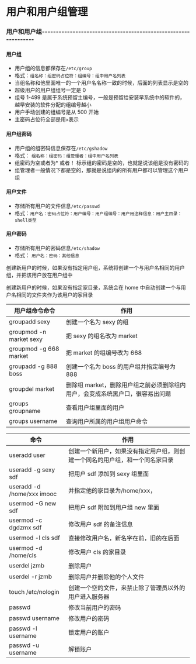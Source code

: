# 用户和用户组管理

### 用户和用户组---------------------------------------------------------------

#### 用户组

* 用户组的信息都保存在`/etc/group`
* 格式：`组名称：组密码占位符：组编号：组中用户名列表`
* 当组名称和他里面唯一的一个用户名名称一致的时候，后面的列表显示是空的
* 超级用户的用户组组号一定是 0
* 组号 1-499 是属于系统预留主编号，一般是预留给安装早系统中的软件的，越早安装的软件分配的组编号越小
* 用户手动创建的组编号是从 500 开始
* 主密码占位符全部是用`x`表示

#### 用户组密码

* 用户组的组密码信息保存在`/etc/gshadow`
* 格式： `组名称：组密码：组管理者：组中用户名列表`
* 组密码为空或者为\* 或者！ 标示组的密码是空的，也就是说该组是没有密码的
* 组管理者一般情况下都是空的，那就是说组内的所有用户都可以管理这个用户组

#### 用户文件

* 存储所有用户的文件信息`/etc/passwd`
* 格式：`用户名：密码占位符：用户编号：用户组编号：用户用注释信息：用户主目录：shell类型`

#### 用户密码

* 存储所有用户的密码信息`/etc/shadow`
* 格式： `用户名：密码：其他信息`

创建新用户的时候，如果没有指定用户组，系统将创建一个与用户名相同的用户组，并把该用户放在用户组中

创建新用户的时候，如果没有指定家目录，系统会在 home 中自动创建一个与用户名相同的文件夹作为该用户的家目录

| 用户组命令命令          | 作用                                                                          |
| ----------------------- | ----------------------------------------------------------------------------- |
| groupadd sexy           | 创建一个名为 sexy 的组                                                        |
| groupmod -n market sexy | 把 sexy 的组名改为 market                                                     |
| groupmod -g 668 market  | 把 market 的组编号改为 668                                                    |
| groupadd -g 888 boss    | 创建一个名为 boss 的用户组并指定编号为 888                                    |
| groupdel market         | 删除组 market，删除用户组之前必须删除组内用户，会变成系统黑户口，很容易出问题 |
| groups groupname        | 查看用户组里面的用户                                                          |
| groups username         | 查询用户所属的用户组用户命令                                                  |

| 命令                       | 作用                                                                         |
| -------------------------- | ---------------------------------------------------------------------------- |
| useradd user               | 创建一个新用户，如果没有指定用户组，则创建一个同名的用户组，和一个同名家目录 |
| useradd -g sexy sdf        | 把用户 sdf 添加到 sexy 组里面                                                |
| useradd -d /home/xxx imooc | 并指定他的家目录为/home/xxx，                                                |
| usermod -G new sdf         | 把用户 sdf 附加到用户组 new 里面                                             |
| usermod -c dgdzmx sdf      | 修改用户 sdf 的备注信息                                                      |
| usermod -l cls sdf         | 直接修改用户名，新名字在前，旧的在后面                                       |
| usermod -d /home/cls       | 修改用户 cls 的家目录                                                        |
| userdel jzmb               | 删除用户                                                                     |
| userdel -r jzmb            | 删除用户并删除他的个人文件                                                   |
| touch /etc/nologin         | 创建一个空的文件，来禁止除了管理员以外的用户进入服务器                       |
| passwd                     | 修改当前用户的密码                                                           |
| passwd username            | 修改用户的密码                                                               |
| passwd -l username         | 锁定用户的账户                                                               |
| passwd -u username         | 解锁账户                                                                     |
